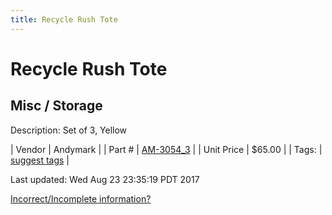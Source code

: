 ```yaml
---
title: Recycle Rush Tote
---
```


# Recycle Rush Tote
## Misc / Storage
Description: 	Set of 3, Yellow 

| Vendor | Andymark | 
| Part # | [AM-3054_3](http://www.andymark.com/FRC-2015-p/am-3054_3.htm) | 
| Unit Price | $65.00 | 
| Tags: | [suggest tags](https://docs.google.com/forms/d/e/1FAIpQLSeWyY8v3RgOty-MyWmh9U0iivNYN_molChYyS-0U-o-kOAv_g/viewform) | 

Last updated: Wed Aug 23 23:35:19 PDT 2017

 [Incorrect/Incomplete information?](https://docs.google.com/forms/d/e/1FAIpQLSeWyY8v3RgOty-MyWmh9U0iivNYN_molChYyS-0U-o-kOAv_g/viewform)